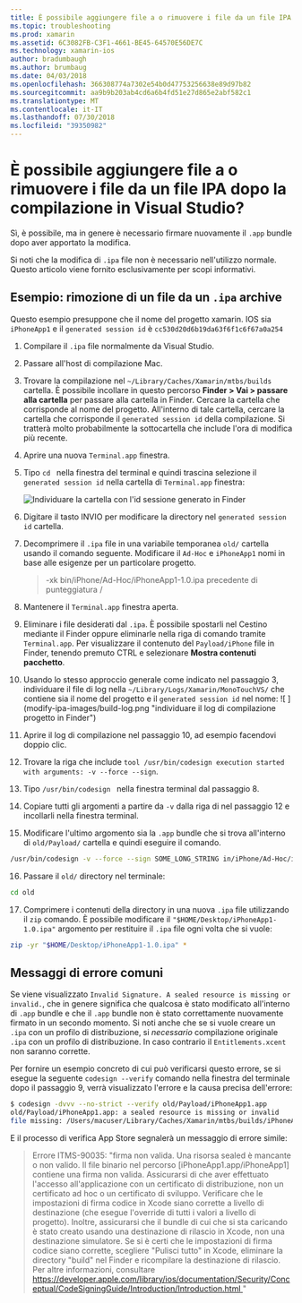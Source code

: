 ```yaml
---
title: È possibile aggiungere file a o rimuovere i file da un file IPA dopo la compilazione in Visual Studio?
ms.topic: troubleshooting
ms.prod: xamarin
ms.assetid: 6C3082FB-C3F1-4661-BE45-64570E56DE7C
ms.technology: xamarin-ios
author: bradumbaugh
ms.author: brumbaug
ms.date: 04/03/2018
ms.openlocfilehash: 366308774a7302e54b0d47753256638e89d97b82
ms.sourcegitcommit: aa9b9b203ab4cd6a6b4fd51e27d865e2abf582c1
ms.translationtype: MT
ms.contentlocale: it-IT
ms.lasthandoff: 07/30/2018
ms.locfileid: "39350982"
---
```

# <a name="can-i-add-files-to-or-remove-files-from-an-ipa-file-after-building-it-in-visual-studio"></a>È possibile aggiungere file a o rimuovere i file da un file IPA dopo la compilazione in Visual Studio?

Sì, è possibile, ma in genere è necessario firmare nuovamente il `.app` bundle dopo aver apportato la modifica.

Si noti che la modifica di `.ipa` file non è necessario nell'utilizzo normale. Questo articolo viene fornito esclusivamente per scopi informativi.

## <a name="example-removing-a-file-from-a-ipa-archive"></a>Esempio: rimozione di un file da un `.ipa` archive

Questo esempio presuppone che il nome del progetto xamarin. IOS sia `iPhoneApp1` e il `generated session id` è `cc530d20d6b19da63f6f1c6f67a0a254`

1.  Compilare il `.ipa` file normalmente da Visual Studio.

2.  Passare all'host di compilazione Mac.

3.  Trovare la compilazione nel `~/Library/Caches/Xamarin/mtbs/builds` cartella. È possibile incollare in questo percorso **Finder > Vai > passare alla cartella** per passare alla cartella in Finder. Cercare la cartella che corrisponde al nome del progetto. All'interno di tale cartella, cercare la cartella che corrisponde il `generated session id` della compilazione. Si tratterà molto probabilmente la sottocartella che include l'ora di modifica più recente.

4.  Aprire una nuova `Terminal.app` finestra.

5.  Tipo `cd ` nella finestra del terminal e quindi trascina selezione il `generated session id` nella cartella di `Terminal.app` finestra:

    ![](modify-ipa-images/session-id-folder.png "Individuare la cartella con l'id sessione generato in Finder")

6.  Digitare il tasto INVIO per modificare la directory nel `generated session id` cartella.

7.  Decomprimere il `.ipa` file in una variabile temporanea `old/` cartella usando il comando seguente. Modificare il `Ad-Hoc` e `iPhoneApp1` nomi in base alle esigenze per un particolare progetto.

    > -xk bin/iPhone/Ad-Hoc/iPhoneApp1-1.0.ipa precedente di punteggiatura /

8.  Mantenere il `Terminal.app` finestra aperta.

9.  Eliminare i file desiderati dal `.ipa`. È possibile spostarli nel Cestino mediante il Finder oppure eliminarle nella riga di comando tramite `Terminal.app`. Per visualizzare il contenuto del `Payload/iPhone` file in Finder, tenendo premuto CTRL e selezionare **Mostra contenuti pacchetto**.

10.  Usando lo stesso approccio generale come indicato nel passaggio 3, individuare il file di log nella `~/Library/Logs/Xamarin/MonoTouchVS/` che contiene sia il nome del progetto e il `generated session id` nel nome: ![ ] (modify-ipa-images/build-log.png "individuare il log di compilazione progetto in Finder")

11.  Aprire il log di compilazione nel passaggio 10, ad esempio facendovi doppio clic.

12.  Trovare la riga che include `tool /usr/bin/codesign execution started with arguments: -v --force --sign`.

13.  Tipo `/usr/bin/codesign ` nella finestra terminal dal passaggio 8.

14.  Copiare tutti gli argomenti a partire da `-v` dalla riga di nel passaggio 12 e incollarli nella finestra terminal.

15.  Modificare l'ultimo argomento sia la `.app` bundle che si trova all'interno di `old/Payload/` cartella e quindi eseguire il comando.

```bash
/usr/bin/codesign -v --force --sign SOME_LONG_STRING in/iPhone/Ad-Hoc/iPhoneApp1.app/ResourceRules.plist --entitlements obj/iPhone/Ad-Hoc/Entitlements.xcent old/Payload/iPhoneApp1.app
```

16.  Passare il `old/` directory nel terminale:

```bash
cd old
```

17.  Comprimere i contenuti della directory in una nuova `.ipa` file utilizzando il `zip` comando. È possibile modificare il `"$HOME/Desktop/iPhoneApp1-1.0.ipa"` argomento per restituire il `.ipa` file ogni volta che si vuole:

```bash
zip -yr "$HOME/Desktop/iPhoneApp1-1.0.ipa" *
```

## <a name="common-error-messages"></a>Messaggi di errore comuni

Se viene visualizzato `Invalid Signature. A sealed resource is missing or invalid.`, che in genere significa che qualcosa è stato modificato all'interno di `.app` bundle e che il `.app` bundle non è stato correttamente nuovamente firmato in un secondo momento. Si noti anche che se si vuole creare un `.ipa` con un profilo di distribuzione, si _necessario_ compilazione originale `.ipa` con un profilo di distribuzione. In caso contrario il `Entitlements.xcent` non saranno corrette.

Per fornire un esempio concreto di cui può verificarsi questo errore, se si esegue la seguente `codesign --verify` comando nella finestra del terminale dopo il passaggio 9, verrà visualizzato l'errore e la causa precisa dell'errore:

```bash
$ codesign -dvvv --no-strict --verify old/Payload/iPhoneApp1.app
old/Payload/iPhoneApp1.app: a sealed resource is missing or invalid
file missing: /Users/macuser/Library/Caches/Xamarin/mtbs/builds/iPhoneApp1/cc530d20d6b19da63f6f1c6f67a0a254/old/Payload/iPhoneApp1.app/MyFile.png
```

E il processo di verifica App Store segnalerà un messaggio di errore simile:

> Errore ITMS-90035: "firma non valida. Una risorsa sealed è mancante o non valido. Il file binario nel percorso [iPhoneApp1.app/iPhoneApp1] contiene una firma non valida. Assicurarsi di che aver effettuato l'accesso all'applicazione con un certificato di distribuzione, non un certificato ad hoc o un certificato di sviluppo. Verificare che le impostazioni di firma codice in Xcode siano corrette a livello di destinazione (che esegue l'override di tutti i valori a livello di progetto). Inoltre, assicurarsi che il bundle di cui che si sta caricando è stato creato usando una destinazione di rilascio in Xcode, non una destinazione simulatore. Se si è certi che le impostazioni di firma codice siano corrette, scegliere "Pulisci tutto" in Xcode, eliminare la directory "build" nel Finder e ricompilare la destinazione di rilascio. Per altre informazioni, consultare [ https://developer.apple.com/library/ios/documentation/Security/Conceptual/CodeSigningGuide/Introduction/Introduction.html ](https://developer.apple.com/library/ios/documentation/Security/Conceptual/CodeSigningGuide/Introduction/Introduction.html)"
